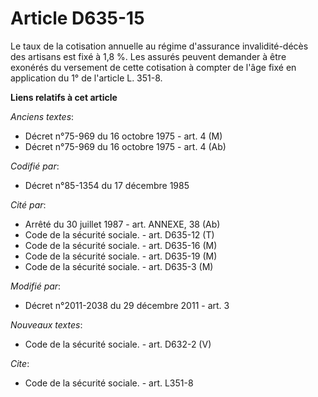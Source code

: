 # Article D635-15

Le taux de la cotisation annuelle au régime d'assurance invalidité-décès des artisans est fixé à 1,8 %. Les assurés peuvent
demander à être exonérés du versement de cette cotisation à compter de l'âge fixé en application du 1° de l'article L. 351-8.

**Liens relatifs à cet article**

_Anciens textes_:

  - Décret n°75-969 du 16 octobre 1975 - art. 4 (M)
  - Décret n°75-969 du 16 octobre 1975 - art. 4 (Ab)

_Codifié par_:

  - Décret n°85-1354 du 17 décembre 1985

_Cité par_:

  - Arrêté du 30 juillet 1987 - art. ANNEXE, 38 (Ab)
  - Code de la sécurité sociale. - art. D635-12 (T)
  - Code de la sécurité sociale. - art. D635-16 (M)
  - Code de la sécurité sociale. - art. D635-19 (M)
  - Code de la sécurité sociale. - art. D635-3 (M)

_Modifié par_:

  - Décret n°2011-2038 du 29 décembre 2011 - art. 3

_Nouveaux textes_:

  - Code de la sécurité sociale. - art. D632-2 (V)

_Cite_:

  - Code de la sécurité sociale. - art. L351-8
